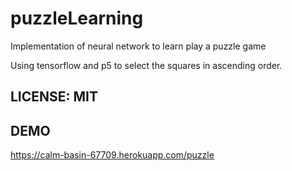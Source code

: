 # puzzleLearning

Implementation of neural network to learn play a puzzle game

Using tensorflow and p5 to select the squares in ascending order.

## LICENSE: MIT
## DEMO
https://calm-basin-67709.herokuapp.com/puzzle
